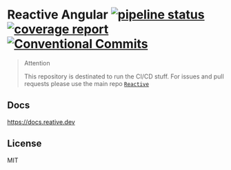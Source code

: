 # Reactive Angular [![pipeline status](https://gitlab.com/reactive-team/test-angular/badges/master/pipeline.svg)](https://gitlab.com/reactive-team/test-angular/commits/master) [![coverage report](https://gitlab.com/reactive-team/test-angular/badges/master/coverage.svg)](https://gitlab.com/reactive-team/test-angular/commits/master) [![Conventional Commits](https://img.shields.io/badge/commitizen-friendly-brightgreen.svg)](https://conventionalcommits.org)

> Attention
>
> This repository is destinated to run the CI/CD stuff. For issues and pull requests please use the main repo [`Reactive`](https://github.com/stewwan/reactive)

## Docs

https://docs.reative.dev

## License

MIT
